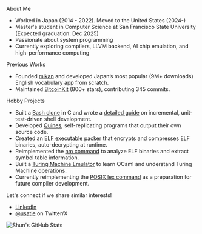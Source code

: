 About Me
- Worked in Japan (2014 - 2022). Moved to the United States (2024-)
- Master's student in Computer Science at San Francisco State University (Expected graduation: Dec 2025)
- Passionate about system programming
- Currently exploring compilers, LLVM backend, AI chip emulation, and high-performance computing

Previous Works
- Founded [mikan](https://mikan.com) and developed Japan’s most popular (9M+ downloads) English vocabulary app from scratch.
- Maintained [BitcoinKit](https://github.com/yenom/BitcoinKit) (800+ stars), contributing 345 commits.

Hobby Projects
- Built a [Bash clone](https://github.com/usatie/minishell_v2/) in C and wrote a [detailed guide](https://usatie.notion.site/minishell-29921d3ea13447ad897349acd5733d5e) on incremental, unit-test-driven shell development.
- Developed [Quines](https://github.com/usatie/dr-quine), self-replicating programs that output their own source code.
- Created an [ELF executable packer](https://github.com/usatie/woody_woodpacker) that encrypts and compresses ELF binaries, auto-decrypting at runtime.
- Reimplemented the [nm command](https://github.com/usatie/ft_nm) to analyze ELF binaries and extract symbol table information.
- Built a [Turing Machine Emulator](https://github.com/usatie/ft_turing) to learn OCaml and understand Turing Machine operations.
- Currently reimplementing the [POSIX lex command](https://github.com/usatie/ft_lex) as a preparation for future compiler development.

Let's connect if we share similar interests!
- [LinkedIn](https://www.linkedin.com/in/usatie/)
- [@usatie](https://x.com/usatie) on Twitter/X

![Shun's GitHub Stats](https://github-readme-stats.vercel.app/api?username=usatie&show_icons=true&theme=tokyonight)
